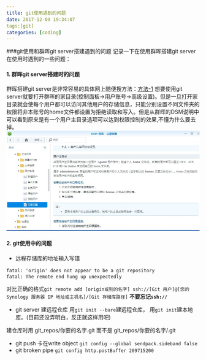 ```yaml
---
title: git使用遇到的问题
date: 2017-12-09 19:34:07
tags:[git]
categories: [coding]
---
```

###git使用和群晖git server搭建遇到的问题
记录一下在使用群晖搭建git server在使用时遇到的一些问题：
#### 1. 群晖git server搭建时的问题
群晖搭建git server是非常容易的具体网上随便搜方法：[方法-1](http://blog.csdn.net/kaulctin/article/details/68080043)
想要使用git server就要打开群晖的家目录(控制面板->用户账号->高级设置)。但是一旦打开家目录就会使每个用户都可以访问其他用户的存储信息，只能分别设置不同文件夹的权限将非本账号的home文件都设置为拒绝读取和写入。但是从群晖的DSM说明中可以看到原来是有一个用户主目录选项可以达到权限控制的效果,不懂为什么要去掉。
![用户主目录](/assets/img/用户主目录.jpg)
#### 2. git使用中的问题
- 远程存储库的地址输入写错
```
fatal: 'origin' does not appear to be a git repository
fatal: The remote end hung up unexpectedly
```
对比正确的格式`git remote add [origin或别的名字] ssh://[Git 用户]@[您的 Synology 服务器 IP 地址或主机名]/[Git 存储库路径]`  **不要忘记`ssh://`**
- git server 建远程仓库
用`git init --bare`建远程仓库，
用`git init`建本地库。(目前还没弄明白，反正就这样用吧)

建仓库时用 git_repos/你要的名字.git
而不是 git_repos/你要的名字/.git
- git push 卡在write object
`git config --global sendpack.sideband false`
- git broken pipe
`git config http.postBuffer 209715200`
